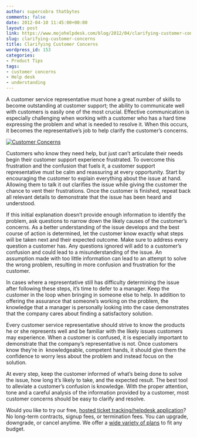 ```yaml
---
author: supercobra thatbytes
comments: false
date: 2012-04-10 11:45:00+00:00
layout: post
link: https://www.mojohelpdesk.com/blog/2012/04/clarifying-customer-concerns/
slug: clarifying-customer-concerns
title: Clarifying Customer Concerns
wordpress_id: 153
categories:
- Product Tips
tags:
- customer concerns
- Help desk
- understanding
---
```


A customer service representative must hone a great number of skills to become outstanding at customer support; the ability to communicate well with customers is easily one of the most crucial. Effective communication is especially challenging when working with a customer who has a hard time expressing the problem and what is needed to resolve it. When this occurs, it becomes the representative’s job to help clarify the customer’s concerns.


[![Customer Concerns](http://www.mojohelpdesk.com/blog/wordpress/wp-content/uploads/2012/04/Customer-Concerns.png)](http://www.mojohelpdesk.com/blog/wordpress/wp-content/uploads/2012/04/Customer-Concerns.png)

Customers who know they need help, but just can’t articulate their needs begin their customer support experience frustrated. To overcome this frustration and the confusion that fuels it, a customer support representative must be calm and reassuring at every opportunity. Start by encouraging the customer to explain everything about the issue at hand. Allowing them to talk it out clarifies the issue while giving the customer the chance to vent their frustrations. Once the customer is finished, repeat back all relevant details to demonstrate that the issue has been heard and understood.

If this initial explanation doesn’t provide enough information to identify the problem, ask questions to narrow down the likely causes of the customer’s concerns. As a better understanding of the issue develops and the best course of action is determined, let the customer know exactly what steps will be taken next and their expected outcome. Make sure to address every question a customer has. Any questions ignored will add to a customer’s confusion and could lead to a misunderstanding of the issue. An assumption made with too little information can lead to an attempt to solve the wrong problem, resulting in more confusion and frustration for the customer.

In cases where a representative still has difficulty determining the issue after following these steps, it’s time to defer to a manager. Keep the customer in the loop when bringing in someone else to help. In addition to offering the assurance that someone’s working on the problem, the knowledge that a manager is personally looking into the case demonstrates that the company cares about finding a satisfactory solution.

Every customer service representative should strive to know the products he or she represents well and be familiar with the likely issues customers may experience. When a customer is confused, it is especially important to demonstrate that the company’s representative is not. Once customers know they’re in  knowledgeable, competent hands, it should give them the confidence to worry less about the problem and instead focus on the solution.

At every step, keep the customer informed of what’s being done to solve the issue, how long it’s likely to take, and the expected result. The best tool to alleviate a customer’s confusion is knowledge. With the proper attention, tone and a careful analysis of the information provided by a customer, most customer concerns should be easy to clarify and resolve.





Would you like to try our free, [ hosted ticket tracking/helpdesk application](http://www.mojohelpdesk.com/)? No long-term contracts, signup fees, or termination fees. You can upgrade, downgrade, or cancel anytime. We offer a [wide variety of plans](http://signup.mojohelpdesk.com/signup) to fit any budget.



